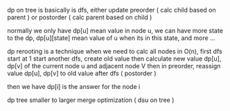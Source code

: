 
dp on tree is basically is dfs, either update preorder ( calc child based on parent ) or postorder ( calc parent based on child )

normally we only have dp[u] mean value in node u, we can have more state to the dp, dp[u][state] mean value of u when its in this state, and more ...


dp rerooting is a technique when we need to calc all nodes in O(n), first dfs start at 1
start another dfs, create old value then calculate new value dp[u], dp[v] of the current node u and adjacent node V then in preorder, 
reassign value dp[u], dp[v] to old value after dfs ( postorder )

then we have dp[i] is the answer for the node i


dp tree smaller to larger merge optimization ( dsu on tree )
